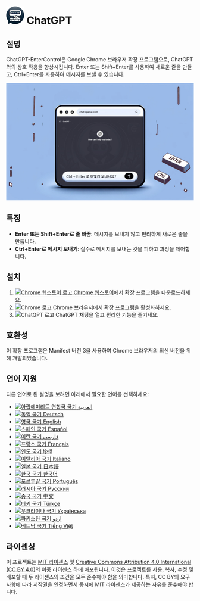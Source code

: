 # ![ChatGPT EnterControl Icon](../../icons/icon48.png) ChatGPT 

## 설명

ChatGPT-EnterControl은 Google Chrome 브라우저 확장 프로그램으로, ChatGPT와의 상호 작용을 향상시킵니다. Enter 또는 Shift+Enter를 사용하여 새로운 줄을 만들고, Ctrl+Enter를 사용하여 메시지를 보낼 수 있습니다.

![ChatGPT EnterControl Promo Image](../promo-images/promo-image_KO.jpg)

## 특징

- **Enter 또는 Shift+Enter로 줄 바꿈**: 메시지를 보내지 않고 편리하게 새로운 줄을 만듭니다.
- **Ctrl+Enter로 메시지 보내기**: 실수로 메시지를 보내는 것을 피하고 과정을 제어합니다.

## 설치
1. [<img src="https://fonts.gstatic.com/s/i/productlogos/chrome_store/v7/192px.svg" width="12" alt="Chrome 웹스토어 로고"> Chrome 웹스토어](https://chromewebstore.google.com/detail/chatgpt-entercontrol/llifnfdbmdcpjfnlhpombbadbhfghdao)에서 확장 프로그램을 다운로드하세요.
2. <img src="https://fonts.gstatic.com/s/i/productlogos/chrome/v7/192px.svg" width="12" alt="Chrome 로고"> Chrome 브라우저에서 확장 프로그램을 활성화하세요.
3. <img src="https://upload.wikimedia.org/wikipedia/commons/0/04/ChatGPT_logo.svg" width="12" alt="ChatGPT 로고"> ChatGPT 채팅을 열고 편리한 기능을 즐기세요.

## 호환성

이 확장 프로그램은 Manifest 버전 3을 사용하여 Chrome 브라우저의 최신 버전을 위해 개발되었습니다.

## 언어 지원

다른 언어로 된 설명을 보려면 아래에서 필요한 언어를 선택하세요:

- [<img src="https://flagcdn.com/ae.svg" width="18" alt="아랍에미리트 연합국 국기"> العربية](./README_AR.md)
- [<img src="https://flagcdn.com/de.svg" width="18" alt="독일 국기"> Deutsch](./README_DE.md)
- [<img src="https://flagcdn.com/gb.svg" width="18" alt="영국 국기"> English](../../README.md)
- [<img src="https://flagcdn.com/es.svg" width="18" alt="스페인 국기"> Español](./README_ES.md)
- [<img src="https://flagcdn.com/ir.svg" width="18" alt="이란 국기"> فارسی](./README_FA.md)
- [<img src="https://flagcdn.com/fr.svg" width="18" alt="프랑스 국기"> Français](./README_FR.md)
- [<img src="https://flagcdn.com/in.svg" width="18" alt="인도 국기"> हिन्दी](./README_HI.md)
- [<img src="https://flagcdn.com/it.svg" width="18" alt="이탈리아 국기"> Italiano](./README_IT.md)
- [<img src="https://flagcdn.com/jp.svg" width="18" alt="일본 국기"> 日本語](./README_JA.md)
- [<img src="https://flagcdn.com/kr.svg" width="18" alt="한국 국기"> 한국어](./README_KO.md)
- [<img src="https://flagcdn.com/pt.svg" width="18" alt="포르투갈 국기"> Português](./README_PT.md)
- [<img src="https://flagcdn.com/ru.svg" width="18" alt="러시아 국기"> Русский](./README_RU.md)
- [<img src="https://flagcdn.com/cn.svg" width="18" alt="중국 국기"> 中文](./README_ZH.md)
- [<img src="https://flagcdn.com/tr.svg" width="18" alt="터키 국기"> Türkçe](./README_TR.md)
- [<img src="https://flagcdn.com/ua.svg" width="18" alt="우크라이나 국기"> Українська](./README_UK.md)
- [<img src="https://flagcdn.com/pk.svg" width="18" alt="파키스탄 국기"> اردو](./README_UR.md)
- [<img src="https://flagcdn.com/vi.svg" width="18" alt="베트남 국기"> Tiếng Việt](./README_VI.md)

## 라이센싱

이 프로젝트는 [MIT 라이센스](../../LICENSE_MIT) 및 [Creative Commons Attribution 4.0 International (CC BY 4.0)](../../LICENSE_CC_BY_4.0)의 이중 라이센스 하에 배포됩니다. 이것은 프로젝트를 사용, 복사, 수정 및 배포할 때 두 라이센스의 조건을 모두 준수해야 함을 의미합니다. 특히, CC BY의 요구 사항에 따라 저작권을 인정하면서 동시에 MIT 라이센스가 제공하는 자유를 준수해야 합니다.
